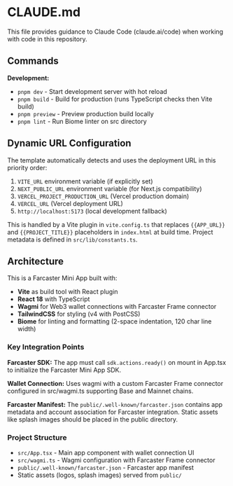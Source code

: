 # CLAUDE.md

This file provides guidance to Claude Code (claude.ai/code) when working with code in this repository.

## Commands

**Development:**
- `pnpm dev` - Start development server with hot reload
- `pnpm build` - Build for production (runs TypeScript checks then Vite build)
- `pnpm preview` - Preview production build locally
- `pnpm lint` - Run Biome linter on src directory

## Dynamic URL Configuration

The template automatically detects and uses the deployment URL in this priority order:
1. `VITE_URL` environment variable (if explicitly set)
2. `NEXT_PUBLIC_URL` environment variable (for Next.js compatibility)
3. `VERCEL_PROJECT_PRODUCTION_URL` (Vercel production domain)
4. `VERCEL_URL` (Vercel deployment URL)
5. `http://localhost:5173` (local development fallback)

This is handled by a Vite plugin in `vite.config.ts` that replaces `{{APP_URL}}` and `{{PROJECT_TITLE}}` placeholders in `index.html` at build time. Project metadata is defined in `src/lib/constants.ts`.

## Architecture

This is a Farcaster Mini App built with:
- **Vite** as build tool with React plugin
- **React 18** with TypeScript
- **Wagmi** for Web3 wallet connections with Farcaster Frame connector
- **TailwindCSS** for styling (v4 with PostCSS)
- **Biome** for linting and formatting (2-space indentation, 120 char line width)

### Key Integration Points

**Farcaster SDK:** The app must call `sdk.actions.ready()` on mount in App.tsx to initialize the Farcaster Mini App SDK.

**Wallet Connection:** Uses wagmi with a custom Farcaster Frame connector configured in src/wagmi.ts supporting Base and Mainnet chains.

**Farcaster Manifest:** The `public/.well-known/farcaster.json` contains app metadata and account association for Farcaster integration. Static assets like splash images should be placed in the public directory.

### Project Structure

- `src/App.tsx` - Main app component with wallet connection UI
- `src/wagmi.ts` - Wagmi configuration with Farcaster Frame connector
- `public/.well-known/farcaster.json` - Farcaster app manifest
- Static assets (logos, splash images) served from `public/`